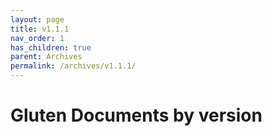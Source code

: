 ```yaml
---
layout: page
title: v1.1.1
nav_order: 1
has_children: true
parent: Archives
permalink: /archives/v1.1.1/
---
```

# Gluten Documents by version


